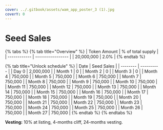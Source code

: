 ```yaml
---
cover: ../.gitbook/assets/wam_app_poster_3 (1).jpg
coverY: 0
---
```


# Seed Sales

{% tabs %}
{% tab title="Overview" %}
| Token Amount | % of total supply |
| ------------ | ----------------- |
| 20,000,000   | 2.0%              |
{% endtab %}

{% tab title="Unlock schedule" %}
| Date     | Seed Sales |
| -------- | ---------- |
| Day 0    | 2,000,000  |
| Month 1  | 0          |
| Month 2  | 0          |
| Month 3  | 0          |
| Month 4  | 750,000    |
| Month 5  | 750,000    |
| Month 6  | 750,000    |
| Month 7  | 750,000    |
| Month 8  | 750,000    |
| Month 9  | 750,000    |
| Month 10 | 750,000    |
| Month 11 | 750,000    |
| Month 12 | 750,000    |
| Month 13 | 750,000    |
| Month 14 | 750,000    |
| Month 15 | 750,000    |
| Month 16 | 750,000    |
| Month 17 | 750,000    |
| Month 18 | 750,000    |
| Month 19 | 750,000    |
| Month 20 | 750,000    |
| Month 21 | 750,000    |
| Month 22 | 750,000    |
| Month 23 | 750,000    |
| Month 24 | 750,000    |
| Month 25 | 750,000    |
| Month 26 | 750,000    |
| Month 27 | 750,000    |
{% endtab %}
{% endtabs %}

**Vesting:** 10% at listing, 4-months cliff, 24-months vesting.
